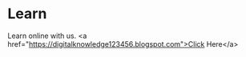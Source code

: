 # Learn
Learn online with us. &lt;a href="https://digitalknowledge123456.blogspot.com">Click Here&lt;/a>
